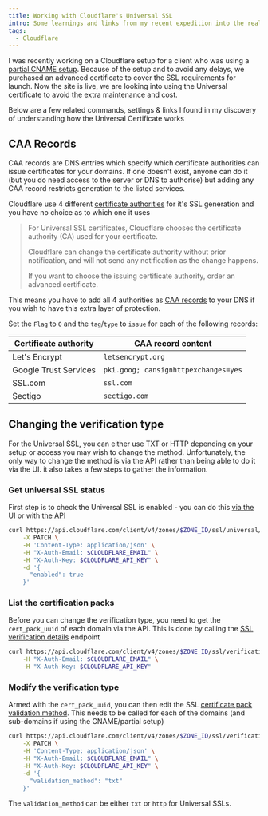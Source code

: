 ```yaml
---
title: Working with Cloudflare's Universal SSL
intro: Some learnings and links from my recent expedition into the realm of Universal SSL certificates from Cloudflare
tags:
  - Cloudflare
---
```


I was recently working on a Cloudflare setup for a client who was using a [partial CNAME setup](https://developers.cloudflare.com/dns/zone-setups/partial-setup/setup/). Because of the setup and to avoid any delays, we purchased an advanced certificate to cover the SSL requirements for launch. Now the site is live, we are looking into using the Universal certificate to avoid the extra maintenance and cost.

Below are a few related commands, settings & links I found in my discovery of understanding how the Universal Certificate works

## CAA Records

CAA records are DNS entries which specify which certificate authorities can issue certificates for your domains. If one doesn't exist, anyone can do it (but you do need access to the server or DNS to authorise) but adding any CAA record restricts generation to the listed services.

Cloudflare use 4 different [certificate authorities](https://developers.cloudflare.com/ssl/edge-certificates/universal-ssl/limitations/#certificate-authority) for it's SSL generation and you have no choice as to which one it uses

> For Universal SSL certificates, Cloudflare chooses the certificate authority (CA) used for your certificate.
>
> Cloudflare can change the certificate authority without prior notification, and will not send any notification as the change happens.
>
> If you want to choose the issuing certificate authority, order an advanced certificate.

This means you have to add all 4 authorities as [CAA records](https://developers.cloudflare.com/ssl/reference/certificate-authorities/#caa-records) to your DNS if you wish to have this extra layer of protection.

Set the `Flag` to `0` and the `tag`/`type` to `issue` for each of the following records:

| Certificate authority | CAA record content |
|---|---|
| Let's Encrypt | `letsencrypt.org` |
| Google Trust Services | `pki.goog; cansignhttpexchanges=yes` |
| SSL.com | `ssl.com` |
| Sectigo | `sectigo.com` |


## Changing the verification type

For the Universal SSL, you can either use TXT or HTTP depending on your setup or access you may wish to change the method. Unfortunately, the only way to change the method is via the API rather than being able to do it via the UI. it also takes a few steps to gather the information.

### Get universal SSL status

First step is to check the Universal SSL is enabled - you can do this [via the UI](https://developers.cloudflare.com/ssl/edge-certificates/universal-ssl/enable-universal-ssl/) or with [the API](https://developers.cloudflare.com/api/resources/ssl/subresources/universal/subresources/settings/methods/edit/)

```bash
curl https://api.cloudflare.com/client/v4/zones/$ZONE_ID/ssl/universal/settings \
    -X PATCH \
    -H 'Content-Type: application/json' \
    -H "X-Auth-Email: $CLOUDFLARE_EMAIL" \
    -H "X-Auth-Key: $CLOUDFLARE_API_KEY" \
    -d '{
      "enabled": true
    }'
```

### List the certification packs

Before you can change the verification type, you need to get the `cert_pack_uuid` of each domain via the API. This is done by calling the [SSL verification details](https://developers.cloudflare.com/api/resources/ssl/subresources/verification/methods/get/) endpoint

```bash
curl https://api.cloudflare.com/client/v4/zones/$ZONE_ID/ssl/verification \
    -H "X-Auth-Email: $CLOUDFLARE_EMAIL" \
    -H "X-Auth-Key: $CLOUDFLARE_API_KEY"
```

### Modify the verification type

Armed with the `cert_pack_uuid`, you can then edit the SSL [certificate pack validation method](https://developers.cloudflare.com/api/resources/ssl/subresources/verification/methods/edit/). This needs to be called for each of the domains (and sub-domains if using the CNAME/partial setup)

```bash
curl https://api.cloudflare.com/client/v4/zones/$ZONE_ID/ssl/verification/$CERTIFICATE_PACK_ID \
    -X PATCH \
    -H 'Content-Type: application/json' \
    -H "X-Auth-Email: $CLOUDFLARE_EMAIL" \
    -H "X-Auth-Key: $CLOUDFLARE_API_KEY" \
    -d '{
      "validation_method": "txt"
    }'
```

The `validation_method` can be either `txt` or `http` for Universal SSLs.
